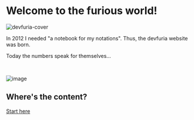 # Welcome to the furious world!

![devfuria-cover](https://user-images.githubusercontent.com/1257048/200187081-33b6ea3e-6237-4b3c-967c-7cf481c49d83.png)

In 2012 I needed "a notebook for my notations". Thus, the devfuria website was born.

Today the numbers speak for themselves...

<br />

![image](https://user-images.githubusercontent.com/1257048/205975046-9f856b5e-cff2-440b-a476-c7fe0d0486cd.png)


## Where's the content?

[Start here](/docs.md)